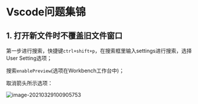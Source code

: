 # Vscode问题集锦

## 1. 打开新文件时不覆盖旧文件窗口

第一步进行搜索，快捷键`ctrl+shift+p`，在搜索框里输入settings进行搜索，选择User Setting选项；

搜索`enablePreview`(选项在Workbench工作台中)；

取消箭头所示选项：

![image-20210329100905753](https://raw.githubusercontent.com/PPjmchen/Notes-Imgs/main/image-20210329100905753.png)